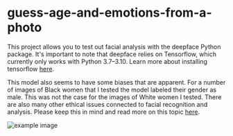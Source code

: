 # guess-age-and-emotions-from-a-photo
This project allows you to test out facial analysis with the deepface Python package. 
It's important to note that deepface relies on Tensorflow, which currently only works with Python 3.7–3.10. Learn more about installing tensorflow [here](https://www.tensorflow.org/install#:~:text=TensorFlow%20is%20tested%20and%20supported,or%20later%20(with%20C%2B%2B%20redistributable)).

This model also seems to have some biases that are apparent. For a number of images of Black women that I tested the model labeled their gender as male. This was not the case for the images of White women I tested. There are also many other ethical issues connected to facial recognition and analysis. Please keep this in mind and read more on this topic [here](https://learn.g2.com/ethics-of-facial-recognition#:~:text=The%20top%20six%20ethical%20concerns,breaches%2C%20and%20inefficient%20legal%20support.). 

![example image](https://github.com/marlenezw/guess-age-and-emotions-from-a-photo/blob/main/test2.jpg)
